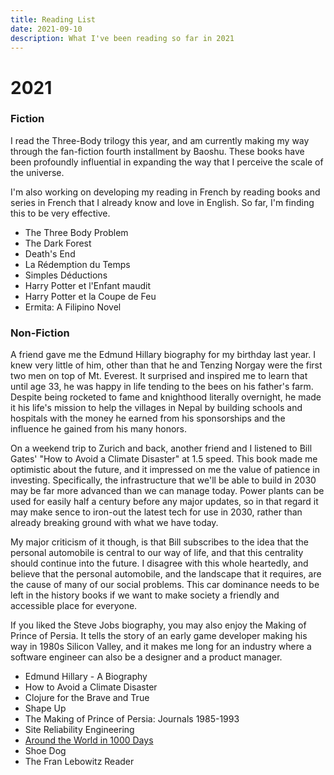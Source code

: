 ```yaml
---
title: Reading List
date: 2021-09-10
description: What I've been reading so far in 2021
---
```


# 2021

### Fiction

I read the Three-Body trilogy this year, and am currently making my way through the fan-fiction fourth installment by Baoshu.
These books have been profoundly influential in expanding the way that I perceive the scale of the universe.

I'm also working on developing my reading in French by reading books and series in French that I already know and love in English.
So far, I'm finding this to be very effective.

- The Three Body Problem
- The Dark Forest
- Death's End
- La Rédemption du Temps
- Simples Déductions
- Harry Potter et l'Enfant maudit
- Harry Potter et la Coupe de Feu
- Ermita: A Filipino Novel

### Non-Fiction

A friend gave me the Edmund Hillary biography for my birthday last year.
I knew very little of him, other than that he and Tenzing Norgay were the first two men on top of Mt. Everest.
It surprised and inspired me to learn that until age 33, he was happy in life tending to the bees on his father's farm.
Despite being rocketed to fame and knighthood literally overnight, he made it his life's mission to help the villages in Nepal by building schools and hospitals with the money he earned from his sponsorships and the influence he gained from his many honors.

On a weekend trip to Zurich and back, another friend and I listened to Bill Gates' "How to Avoid a Climate Disaster" at 1.5 speed.
This book made me optimistic about the future, and it impressed on me the value of patience in investing.
Specifically, the infrastructure that we'll be able to build in 2030 may be far more advanced than we can manage today.
Power plants can be used for easily half a century before any major updates, so in that regard it may make sence to iron-out the latest tech for use in 2030, rather than already breaking ground with what we have today.

My major criticism of it though, is that Bill subscribes to the idea that the personal automobile is central to our way of life, and that this centrality should continue into the future.
I disagree with this whole heartedly, and believe that the personal automobile, and the landscape that it requires, are the cause of many of our social problems.
This car dominance needs to be left in the history books if we want to make society a friendly and accessible place for everyone.

If you liked the Steve Jobs biography, you may also enjoy the Making of Prince of Persia.
It tells the story of an early game developer making his way in 1980s Silicon Valley, and it makes me long for an industry where a software engineer can also be a designer and a product manager.

- Edmund Hillary - A Biography
- How to Avoid a Climate Disaster
- Clojure for the Brave and True
- Shape Up
- The Making of Prince of Persia: Journals 1985-1993
- Site Reliability Engineering
- [Around the World in 1000 Days](https://gawellforlag.com/product/around-the-world-in-1000-days)
- Shoe Dog
- The Fran Lebowitz Reader
